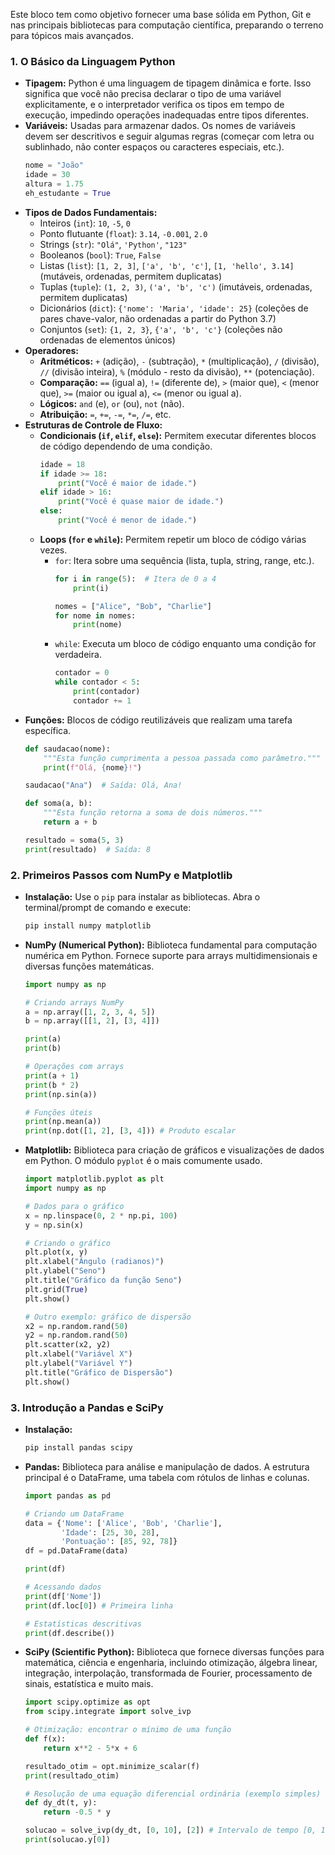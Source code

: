 Este bloco tem como objetivo fornecer uma base sólida em Python, Git e nas principais bibliotecas para computação científica, preparando o terreno para tópicos mais avançados.

### 1\. O Básico da Linguagem Python

  * **Tipagem:** Python é uma linguagem de tipagem dinâmica e forte. Isso significa que você não precisa declarar o tipo de uma variável explicitamente, e o interpretador verifica os tipos em tempo de execução, impedindo operações inadequadas entre tipos diferentes.
  * **Variáveis:** Usadas para armazenar dados. Os nomes de variáveis devem ser descritivos e seguir algumas regras (começar com letra ou sublinhado, não conter espaços ou caracteres especiais, etc.).
    ```python
    nome = "João"
    idade = 30
    altura = 1.75
    eh_estudante = True
    ```
  * **Tipos de Dados Fundamentais:**
      * Inteiros (`int`): `10`, `-5`, `0`
      * Ponto flutuante (`float`): `3.14`, `-0.001`, `2.0`
      * Strings (`str`): `"Olá"`, `'Python'`, `"123"`
      * Booleanos (`bool`): `True`, `False`
      * Listas (`list`): `[1, 2, 3]`, `['a', 'b', 'c']`, `[1, 'hello', 3.14]` (mutáveis, ordenadas, permitem duplicatas)
      * Tuplas (`tuple`): `(1, 2, 3)`, `('a', 'b', 'c')` (imutáveis, ordenadas, permitem duplicatas)
      * Dicionários (`dict`): `{'nome': 'Maria', 'idade': 25}` (coleções de pares chave-valor, não ordenadas a partir do Python 3.7)
      * Conjuntos (`set`): `{1, 2, 3}`, `{'a', 'b', 'c'}` (coleções não ordenadas de elementos únicos)
  * **Operadores:**
      * **Aritméticos:** `+` (adição), `-` (subtração), `*` (multiplicação), `/` (divisão), `//` (divisão inteira), `%` (módulo - resto da divisão), `**` (potenciação).
      * **Comparação:** `==` (igual a), `!=` (diferente de), `>` (maior que), `<` (menor que), `>=` (maior ou igual a), `<=` (menor ou igual a).
      * **Lógicos:** `and` (e), `or` (ou), `not` (não).
      * **Atribuição:** `=`, `+=`, `-=`, `*=`, `/=`, etc.
  * **Estruturas de Controle de Fluxo:**
      * **Condicionais (`if`, `elif`, `else`):** Permitem executar diferentes blocos de código dependendo de uma condição.
        ```python
        idade = 18
        if idade >= 18:
            print("Você é maior de idade.")
        elif idade > 16:
            print("Você é quase maior de idade.")
        else:
            print("Você é menor de idade.")
        ```
      * **Loops (`for` e `while`):** Permitem repetir um bloco de código várias vezes.
          * `for`: Itera sobre uma sequência (lista, tupla, string, range, etc.).
            ```python
            for i in range(5):  # Itera de 0 a 4
                print(i)

            nomes = ["Alice", "Bob", "Charlie"]
            for nome in nomes:
                print(nome)
            ```
          * `while`: Executa um bloco de código enquanto uma condição for verdadeira.
            ```python
            contador = 0
            while contador < 5:
                print(contador)
                contador += 1
            ```
  * **Funções:** Blocos de código reutilizáveis que realizam uma tarefa específica.
    ```python
    def saudacao(nome):
        """Esta função cumprimenta a pessoa passada como parâmetro."""
        print(f"Olá, {nome}!")

    saudacao("Ana")  # Saída: Olá, Ana!

    def soma(a, b):
        """Esta função retorna a soma de dois números."""
        return a + b

    resultado = soma(5, 3)
    print(resultado)  # Saída: 8
    ```

### 2\. Primeiros Passos com NumPy e Matplotlib

  * **Instalação:** Use o `pip` para instalar as bibliotecas. Abra o terminal/prompt de comando e execute:
    ```bash
    pip install numpy matplotlib
    ```
  * **NumPy (Numerical Python):** Biblioteca fundamental para computação numérica em Python. Fornece suporte para arrays multidimensionais e diversas funções matemáticas.
    ```python
    import numpy as np

    # Criando arrays NumPy
    a = np.array([1, 2, 3, 4, 5])
    b = np.array([[1, 2], [3, 4]])

    print(a)
    print(b)

    # Operações com arrays
    print(a + 1)
    print(b * 2)
    print(np.sin(a))

    # Funções úteis
    print(np.mean(a))
    print(np.dot([1, 2], [3, 4])) # Produto escalar
    ```
  * **Matplotlib:** Biblioteca para criação de gráficos e visualizações de dados em Python. O módulo `pyplot` é o mais comumente usado.
    ```python
    import matplotlib.pyplot as plt
    import numpy as np

    # Dados para o gráfico
    x = np.linspace(0, 2 * np.pi, 100)
    y = np.sin(x)

    # Criando o gráfico
    plt.plot(x, y)
    plt.xlabel("Ângulo (radianos)")
    plt.ylabel("Seno")
    plt.title("Gráfico da função Seno")
    plt.grid(True)
    plt.show()

    # Outro exemplo: gráfico de dispersão
    x2 = np.random.rand(50)
    y2 = np.random.rand(50)
    plt.scatter(x2, y2)
    plt.xlabel("Variável X")
    plt.ylabel("Variável Y")
    plt.title("Gráfico de Dispersão")
    plt.show()
    ```

### 3\. Introdução a Pandas e SciPy

  * **Instalação:**
    ```bash
    pip install pandas scipy
    ```
  * **Pandas:** Biblioteca para análise e manipulação de dados. A estrutura principal é o DataFrame, uma tabela com rótulos de linhas e colunas.
    ```python
    import pandas as pd

    # Criando um DataFrame
    data = {'Nome': ['Alice', 'Bob', 'Charlie'],
            'Idade': [25, 30, 28],
            'Pontuação': [85, 92, 78]}
    df = pd.DataFrame(data)

    print(df)

    # Acessando dados
    print(df['Nome'])
    print(df.loc[0]) # Primeira linha

    # Estatísticas descritivas
    print(df.describe())
    ```
  * **SciPy (Scientific Python):** Biblioteca que fornece diversas funções para matemática, ciência e engenharia, incluindo otimização, álgebra linear, integração, interpolação, transformada de Fourier, processamento de sinais, estatística e muito mais.
    ```python
    import scipy.optimize as opt
    from scipy.integrate import solve_ivp

    # Otimização: encontrar o mínimo de uma função
    def f(x):
        return x**2 - 5*x + 6

    resultado_otim = opt.minimize_scalar(f)
    print(resultado_otim)

    # Resolução de uma equação diferencial ordinária (exemplo simples)
    def dy_dt(t, y):
        return -0.5 * y

    solucao = solve_ivp(dy_dt, [0, 10], [2]) # Intervalo de tempo [0, 10], condição inicial y(0) = 2
    print(solucao.y[0])
    ```
